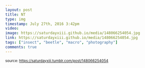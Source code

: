 ```yaml
---
layout: post
title: NT
type: img
timestamp: July 27th, 2016 3:42pm
video: 
image: https://saturdayxiii.github.io/media/148066254054.jpg
link: https://saturdayxiii.github.io/media/148066254054.jpg
tags: ["insect", "beetle", "macro", "photography"]
comments: true
---
```

  
<small>source: https://saturdayxiii.tumblr.com/post/148066254054</small>